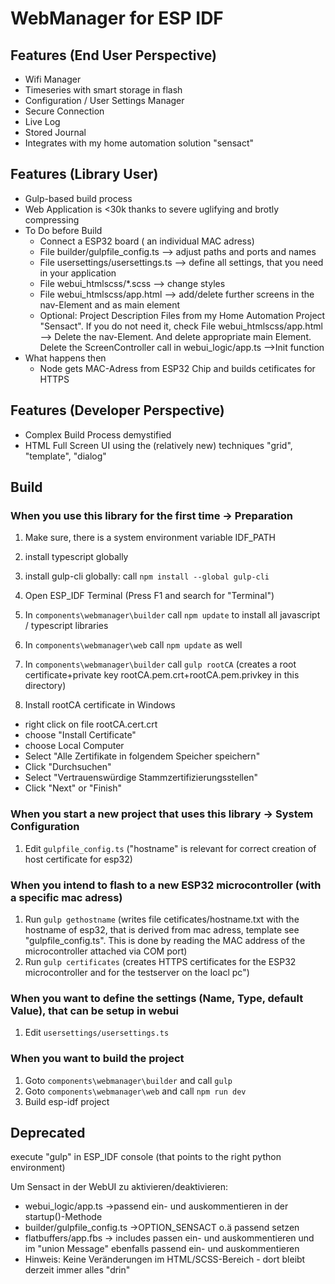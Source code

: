 # WebManager for ESP IDF

## Features (End User Perspective)
* Wifi Manager
* Timeseries with smart storage in flash
* Configuration / User Settings Manager
* Secure Connection
* Live Log
* Stored Journal
* Integrates with my home automation solution "sensact"

## Features (Library User)

* Gulp-based build process
* Web Application is <30k thanks to severe uglifying and brotly compressing
* To Do before Build
  * Connect a ESP32 board ( an individual MAC adress)
  * File builder/gulpfile_config.ts --> adjust paths and ports and names
  * File usersettings/usersettings.ts --> define all settings, that you need in your application
  * File webui_htmlscss/*.scss --> change styles
  * File webui_htmlscss/app.html --> add/delete further screens in the nav-Element and as main element
  * Optional: Project Description Files from my Home Automation Project "Sensact". If you do not need it, check File webui_htmlscss/app.html --> Delete the nav-Element. And delete appropriate main Element. Delete the ScreenController call in webui_logic/app.ts -->Init function
* What happens then
  * Node gets MAC-Adress from ESP32 Chip and builds cetificates for HTTPS

## Features (Developer Perspective)
* Complex Build Process demystified
* HTML Full Screen UI using the (relatively new) techniques "grid", "template", "dialog"

## Build

### When you use this library for the first time -> Preparation 
1. Make sure, there is a system environment variable IDF_PATH
1. install typescript globally
1. install gulp-cli globally: call `npm install --global gulp-cli`
1. Open ESP_IDF Terminal (Press F1 and search for "Terminal")
1. In `components\webmanager\builder` call `npm update` to install all javascript / typescript libraries
1. In `components\webmanager\web` call `npm update` as well

1. In `components\webmanager\builder` call `gulp rootCA` (creates a root certificate+private key rootCA.pem.crt+rootCA.pem.privkey in this directory)
1. Install rootCA certificate in Windows
  - right click on file rootCA.cert.crt
  - choose "Install Certificate"
  - choose Local Computer
  - Select "Alle Zertifikate in folgendem Speicher speichern"
  - Click "Durchsuchen"
  - Select "Vertrauenswürdige Stammzertifizierungsstellen"
  - Click "Next" or "Finish"
### When you start a new project that uses this library -> System Configuration
1. Edit `gulpfile_config.ts` ("hostname" is relevant for correct creation of host certificate for esp32)
### When you intend to flash to a new ESP32 microcontroller (with a specific mac adress)
1. Run `gulp gethostname` (writes file cetificates/hostname.txt with the hostname of esp32, that is derived from mac adress, template see "gulpfile_config.ts". This is done by reading the MAC address of the microcontroller attached via COM port)
1. Run `gulp certificates` (creates HTTPS certificates for the ESP32 microcontroller and for the testserver on the loacl pc")
### When you want to define the settings (Name, Type, default Value), that can be setup in webui
1. Edit `usersettings/usersettings.ts`
### When you want to build the project
1. Goto `components\webmanager\builder` and call `gulp`
2. Goto `components\webmanager\web` and call `npm run dev`
6. Build esp-idf project

## Deprecated
execute "gulp" in ESP_IDF console (that points to the right python environment)

Um Sensact in der WebUI zu aktivieren/deaktivieren:
- webui_logic/app.ts ->passend ein- und auskommentieren in der startup()-Methode
- builder/gulpfile_config.ts ->OPTION_SENSACT o.ä passend setzen
- flatbuffers/app.fbs -> includes passen ein- und auskommentieren und im "union Message" ebenfalls passend ein- und auskommentieren
- Hinweis: Keine Veränderungen im HTML/SCSS-Bereich - dort bleibt derzeit immer alles "drin"

